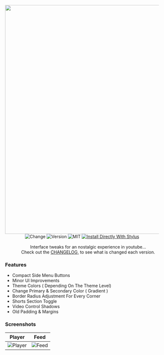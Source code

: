 <div align="center">
  <img align="center" width="800" height="750" src="https://github.com/user-attachments/assets/0899b0cf-368c-4b7b-91c1-0a8e58d530f1"></img>
  <div>
    <img src="https://img.shields.io/badge/Changes%20-Youtube-992c2b.svg?style=for-the-badge" alt="Change">
    <img src="https://img.shields.io/badge/Latest%20-1.5.1-639b1b.svg?style=for-the-badge" alt="Version">
    <img src="https://img.shields.io/badge/License%20-MIT-436b9b.svg?style=for-the-badge" alt="MIT">
    <a href="https://raw.githubusercontent.com/aKqir24/OldTube-Tweaks/master/OldTube_Tweaks.user.css">
      <img src="https://img.shields.io/badge/Install%20directly%20with-Stylus-238b8b.svg?style=for-the-badge" alt="Install Directly With Stylus">
    </a>
    </img>
  </div>
  <div> 
    <br>
    <dd>Interface tweaks for an nostalgic experience in youtube...</dd>
    <dd>Check out the <a href="https://github.com/aKqir24/OldTube-Tweaks/blob/main/CHANGELOG.md">CHANGELOG,</a> to see what is changed each version.</dd>
  </div>
</div>

### Features
  - Compact Side Menu Buttons
  - Minor UI Improvements
  - Theme Colors ( Depending On The Theme Level)
  - Change Primary & Secondary Color ( Gradient )
  - Border Radius Adjustment For Every Corner
  - Shorts Section Toggle
  - Video Control Shadows
  - Old Padding & Margins

### Screenshots
| **Player**                                                                                 | **Feed**                                                                                 |
|--------------------------------------------------------------------------------------------|------------------------------------------------------------------------------------------|
| ![Player](https://github.com/user-attachments/assets/1ee01ef6-ebb5-4ea7-8122-becb739c6043) | ![Feed](https://github.com/user-attachments/assets/46d4363b-b66b-4b25-a4e5-41f683b3165b) |


